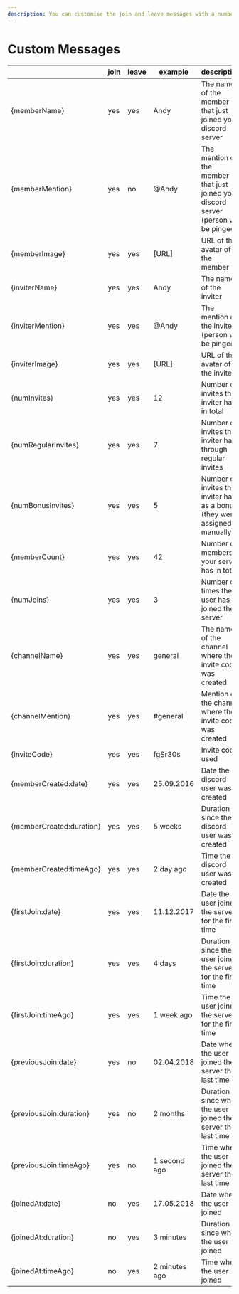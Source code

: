 ```yaml
---
description: You can customise the join and leave messages with a number of parameters.
---
```


# Custom Messages

|                          | join | leave | example   | description                                                                             |
|--------------------------|------|-------|-----------|-----------------------------------------------------------------------------------------|
| {memberName}    				 | yes  | yes   | Andy      | The name of the member that just joined your discord server                             |
| {memberMention} 				 | yes  | no    | @Andy     | The mention of the member that just joined your discord server (person will be pinged). |
| {memberImage}   				 | yes  | yes   | [URL]     | URL of the avatar of the member                                                         |
| {inviterName}    				 | yes  | yes   | Andy      | The name of the inviter                                                                 |
| {inviterMention} 				 | yes  | yes   | @Andy     | The mention of the inviter (person will be pinged)                                      |
| {inviterImage}  				 | yes  | yes   | [URL]     | URL of the avatar of the inviter                                                        |
| {numInvites}    				 | yes  | yes   | 12        | Number of invites the inviter has in total                                              |
| {numRegularInvites}      | yes  | yes   | 7         | Number of invites the inviter has through regular invites                               |
| {numBonusInvites}  		   | yes  | yes   | 5         | Number of invites the inviter has as a bonus (they were assigned manually)              |
| {memberCount}  				   | yes  | yes   | 42        | Number of members your server has in total                                              |
| {numJoins}   						 | yes  | yes   | 3         | Number of times the user has joined the server                                          |
| {channelName}   				 | yes  | yes   | general       | The name of the channel where the invite code was created                           |
| {channelMention}         | yes  | yes   | #general      | Mention of the channel where the invite code was created                            |
| {inviteCode}             | yes  | yes   | fgSr30s       | Invite code used                                                                    |
| {memberCreated:date}     | yes  | yes   | 25.09.2016    | Date the discord user was created                                                   |
| {memberCreated:duration} | yes  | yes   | 5 weeks       | Duration since the discord user was created                                         |
| {memberCreated:timeAgo}  | yes  | yes   | 2 day ago     | Time the discord user was created                                                   |
| {firstJoin:date}    		 | yes  | yes   | 11.12.2017    | Date the user joined the server for the first time                                  |
| {firstJoin:duration}     | yes  | yes   | 4 days        | Duration since the user joined the server for the first time                        |
| {firstJoin:timeAgo}  	   | yes  | yes   | 1 week ago    | Time the user joined the server for the first time                                  |
| {previousJoin:date}  	   | yes  | no    | 02.04.2018    | Date when the user joined the server the last time                                  |
| {previousJoin:duration}  | yes  | no    | 2 months      | Duration since when the user joined the server the last time                        |
| {previousJoin:timeAgo}   | yes  | no    | 1 second ago  | Time when the user joined the server the last time                                  |
| {joinedAt:date}   			 | no   | yes   | 17.05.2018    | Date when the user joined                                                           |
| {joinedAt:duration}  	   | no   | yes   | 3 minutes     | Duration since when the user joined                                                 |
| {joinedAt:timeAgo}    	 | no   | yes   | 2 minutes ago | Time when the user joined                                                           |

